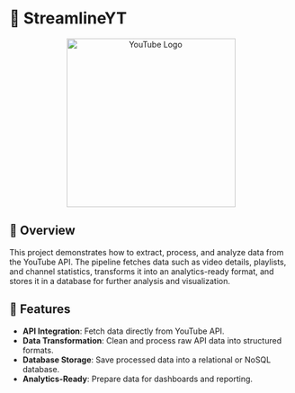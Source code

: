# 🎥 StreamlineYT 

<div style="text-align: center;">
  <img src="https://upload.wikimedia.org/wikipedia/commons/4/42/YouTube_icon_%282013-2017%29.png" alt="YouTube Logo" width="300"/>
</div>

## 📖 Overview  
This project demonstrates how to extract, process, and analyze data from the YouTube API. The pipeline fetches data such as video details, playlists, and channel statistics, transforms it into an analytics-ready format, and stores it in a database for further analysis and visualization.  

## 🚀 Features  
- **API Integration**: Fetch data directly from YouTube API.  
- **Data Transformation**: Clean and process raw API data into structured formats.  
- **Database Storage**: Save processed data into a relational or NoSQL database.  
- **Analytics-Ready**: Prepare data for dashboards and reporting.
